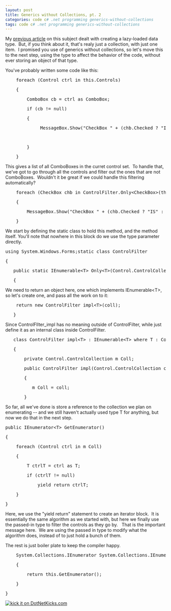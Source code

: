 ```yaml
---
layout: post
title: Generics without Collections, pt. 2
categories: code c# .net programming generics-without-collections
tags: code c# .net programming generics-without-collections
---
```


  <p>My <a title="Generics without Collections" href="http://honestillusion.com/blogs/blog_0/archive/2006/10/02/Generics-without-Collections.aspx">previous article</a> on this subject dealt with creating a lazy-loaded data type.  But, if you think about it, that's realy just a collection, with just one item.  I promised you use of generics without collections, so let's move this to the next step, using the type to affect the behavior of the code, without ever storing an object of that type.</p> <p>You've probably written some code like this:</p> <div class="csharpcode"><pre class="alt">    <span class="kwrd">foreach</span> (Control ctrl <span class="kwrd">in</span> <span class="kwrd">this</span>.Controls)</pre><pre>    {</pre><pre class="alt">        ComboBox cb = ctrl <span class="kwrd">as</span> ComboBox;</pre><pre>        <span class="kwrd">if</span> (cb != <span class="kwrd">null</span>)</pre><pre class="alt">        {</pre><pre>             MessageBox.Show(<span class="str">"CheckBox "</span> + (chb.Checked ? <span class="str">"IS"</span> : <span class="str">"is NOT"</span>) + <span class="str">" checked"</span>);                </pre><pre class="alt"> </pre><pre>        }</pre><pre class="alt">    }</pre></div>
<p>This gives a list of all ComboBoxes in the curret control set.  To handle that, we've got to go through all the controls and filter out the ones that are not ComboBoxes.  Wouldn't it be great if we could handle this filtering automatically?</p>
<div class="csharpcode"><pre class="alt">    <span class="kwrd">foreach</span> (CheckBox chb <span class="kwrd">in</span> ControlFilter.Only&lt;CheckBox&gt;(<span class="kwrd">this</span>.Controls))</pre><pre>    {</pre><pre class="alt">        MessageBox.Show(<span class="str">"CheckBox "</span> + (chb.Checked ? <span class="str">"IS"</span> : <span class="str">"is NOT"</span>) + <span class="str">" checked"</span>);</pre><pre>    }</pre></div>
<p>We start by defining the static class to hold this method, and the method itself. You'll note that nowhere in this block do we use the type parameter directly. </p>
<div class="csharpcode"><pre class="alt"><span class="kwrd">using</span> System.Windows.Forms;<span class="kwrd">static</span> <span class="kwrd">class</span> ControlFilter</pre><pre>{</pre><pre class="alt">   <span class="kwrd">public</span> <span class="kwrd">static</span> IEnumerable&lt;T&gt; Only&lt;T&gt;(Control.ControlCollection coll) <span class="kwrd">where</span> T:Control</pre><pre>   {</pre></div>
<p>We need to return an object here, one which implements IEnumerable&lt;T&gt;, so let's create one, and pass all the work on to it:</p>
<div class="csharpcode"><pre class="alt">    <span class="kwrd">return</span> <span class="kwrd">new</span> ControlFilter_impl&lt;T&gt;(coll);</pre><pre>   }</pre></div>
<p>Since ControlFIlter_impl has no meaning outside of ControlFilter, while just define it as an internal class inside ControlFilter.</p>
<div class="csharpcode"><pre class="alt">   <span class="kwrd">class</span> ControlFilter_impl&lt;T&gt; : IEnumerable&lt;T&gt; <span class="kwrd">where</span> T : Control</pre><pre>   {</pre><pre class="alt">       <span class="kwrd">private</span> Control.ControlCollection m_Coll;</pre><pre>       <span class="kwrd">public</span> ControlFilter_impl(Control.ControlCollection coll)</pre><pre class="alt">       {</pre><pre>          m_Coll = coll;</pre><pre class="alt">       }</pre></div>
<p>So far, all we've done is store a reference to the collection we plan on enumerating -- and we still haven't actually used type T for anything, but now we do that in the next step.</p>
<div class="csharpcode"><pre class="alt"><span class="kwrd">public</span> IEnumerator&lt;T&gt; GetEnumerator()</pre><pre>{</pre><pre class="alt">    <span class="kwrd">foreach</span> (Control ctrl <span class="kwrd">in</span> m_Coll)</pre><pre>    {</pre><pre class="alt">        T ctrlT = ctrl <span class="kwrd">as</span> T;</pre><pre>        <span class="kwrd">if</span> (ctrlT != <span class="kwrd">null</span>)</pre><pre class="alt">            <span class="kwrd">yield</span> <span class="kwrd">return</span> ctrlT;</pre><pre>    }</pre><pre class="alt">}</pre></div>Here, we use the "yield return" statement to create an iterator block.  It is essentially the same algorithm as we started with, but here we finally use the passed-in type to filter the controls as they go by.   That is the important message here.  We are using the passed in type to modify what the algorithm does, instead of to just hold a bunch of them. 
<p>The rest is just boiler plate to keep the compiler happy.</p>
<div class="csharpcode"><pre class="alt">    System.Collections.IEnumerator System.Collections.IEnumerable.GetEnumerator()</pre><pre>    {</pre><pre class="alt">        <span class="kwrd">return</span> <span class="kwrd">this</span>.GetEnumerator();</pre><pre>    }</pre><pre class="alt">}</pre></div><a href="http://www.dotnetkicks.com/kick/?url=http://honestillusion.com/blogs/blog_0/archive/2006/11/07/Generics-without-Collections-_2800_pt-2_2900_.aspx"><img alt="kick it on DotNetKicks.com" src="http://www.dotnetkicks.com/Services/Images/KickItImageGenerator.ashx?url=http://honestillusion.com/blogs/blog_0/archive/2006/11/07/Generics-without-Collections-_2800_pt-2_2900_.aspx" border="0" /></a>